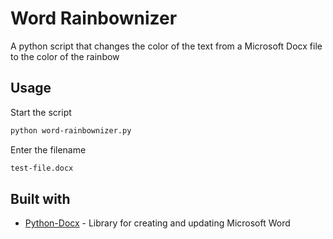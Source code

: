 # Word Rainbownizer

A python script that changes the color of the text from a Microsoft Docx file to the color of the rainbow

## Usage

Start the script
```bash
python word-rainbownizer.py
```

Enter the filename
```bash
test-file.docx
```

## Built with
* [Python-Docx](https://python-docx.readthedocs.io/en/latest/) - Library for creating and updating Microsoft Word
